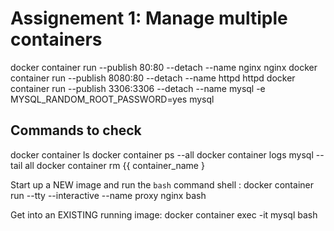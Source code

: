 # Assignement 1: Manage multiple containers

docker container run --publish 80:80 --detach --name nginx nginx
docker container run --publish 8080:80 --detach --name httpd httpd
docker container run --publish 3306:3306 --detach --name mysql -e MYSQL_RANDOM_ROOT_PASSWORD=yes mysql

## Commands to check

docker container ls
docker container ps --all 
docker container logs mysql --tail all
docker container rm {{ container_name }

Start up a NEW image and run the `bash` command shell :
docker container run --tty --interactive --name proxy nginx bash

Get into an EXISTING running image:
docker container exec -it mysql bash

